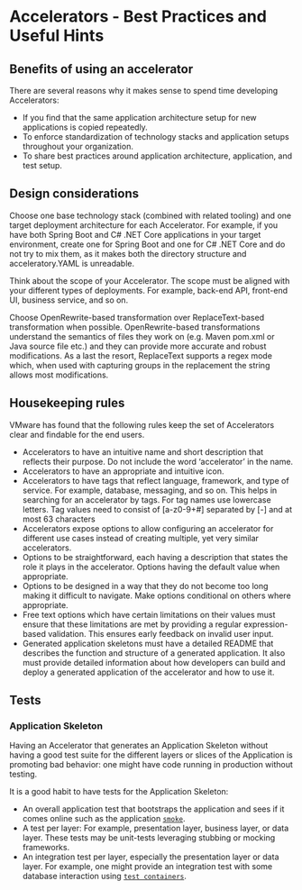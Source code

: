 # Accelerators - Best Practices and Useful Hints

## <a id="accelerator-benefits"></a> Benefits of using an accelerator

There are several reasons why it makes sense to spend time developing Accelerators:

- If you find that the same application architecture setup for new applications is copied repeatedly.
- To enforce standardization of technology stacks and application setups throughout your
organization.
- To share best practices around application architecture, application, and test setup.

## <a id="design-considerations"></a> Design considerations

Choose one base technology stack (combined with related tooling) and one target
deployment architecture for each Accelerator. For example, if you have both Spring Boot and C# .NET
Core applications in your target environment, create one for Spring Boot and one for C# .NET Core
and do not try to mix them, as it makes both the directory structure and acceleratory.YAML
is unreadable.

Think about the scope of your Accelerator. The scope must be aligned with your different types
of deployments. For example, back-end API, front-end UI, business service, and so on.

Choose OpenRewrite-based transformation over ReplaceText-based transformation when possible.
OpenRewrite-based transformations understand the semantics of files they work on (e.g. Maven pom.xml
or Java source file etc.) and they can provide more accurate and robust modifications. As a last
the resort, ReplaceText supports a regex mode which, when used with capturing groups in the
replacement the string allows most modifications.

## <a id="housekeeping"></a> Housekeeping rules

VMware has found that the following rules keep the set of Accelerators clear and findable for
the end users.

- Accelerators to have an intuitive name and short description that reflects their purpose. Do not
include the word ‘accelerator’ in the name.
- Accelerators to have an appropriate and intuitive icon.
- Accelerators to have tags that reflect language, framework, and type of service. For example,
database, messaging, and so on. This helps in searching for an accelerator by tags. For tag names
use lowercase letters. Tag values need to consist of [a-z0-9+#] separated by [-] and at most 63
characters
- Accelerators expose options to allow configuring an accelerator for different use cases instead of
creating multiple, yet very similar accelerators.
- Options to be straightforward, each having a description that states the role it plays in the
accelerator. Options having the default value when appropriate.
- Options to be designed in a way that they do not become too long making it difficult to navigate.
Make options conditional on others where appropriate.
- Free text options which have certain limitations on their values must ensure that these
limitations are met by providing a regular expression-based validation. This ensures early feedback
on invalid user input.
- Generated application skeletons must have a detailed README that describes the function and
structure of a generated application. It also must provide detailed information about how developers
can build and deploy a generated application of the accelerator and how to use it.

## <a id="tests"></a> Tests

### Application Skeleton

Having an Accelerator that generates an Application Skeleton without having a good test suite for
the different layers or slices of the Application is promoting bad behavior: one might have code
running in production without testing.

It is a good habit to have tests for the Application Skeleton:

- An overall application test that bootstraps the application and sees if it comes online such as
the application [`smoke`](https://en.wikipedia.org/wiki/Smoke_testing_(software)).
- A test per layer: For example, presentation layer, business layer, or data layer. These tests may
be unit-tests leveraging stubbing or mocking frameworks.
- An integration test per layer, especially the presentation layer or data layer. For example,
one might provide an integration test with some database interaction
using [`test containers`](https://www.testcontainers.org/).
